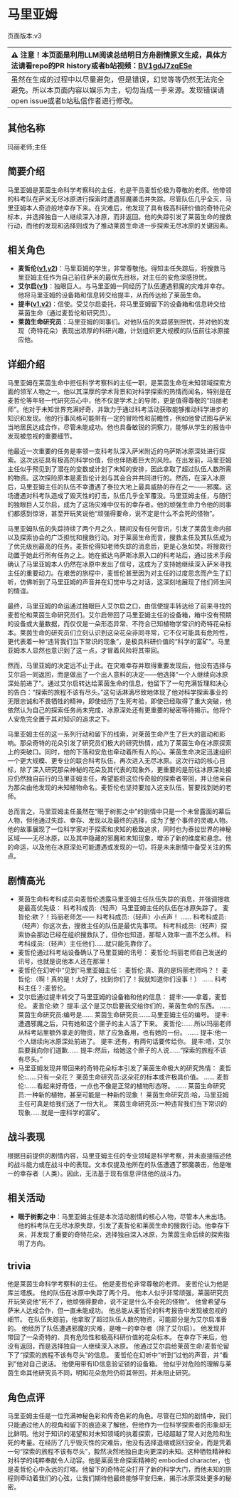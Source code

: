 # 马里亚姆
页面版本:v3
 

| :warning: 注意！本页面是利用LLM阅读总结明日方舟剧情原文生成，具体方法请看repo的PR history或者b站视频：[BV1gdJ7zqESe](https://www.bilibili.com/video/BV1gdJ7zqESe/)         |
|:----------------------------|
| 虽然在生成的过程中以尽量避免，但是错误，幻觉等等仍然无法完全避免。所以本页面内容以娱乐为主，切勿当成一手来源。发现错误请open issue或者b站私信作者进行修改。|



## 其他名称
玛丽老师;主任
## 简要介绍
马里亚姆是莱茵生命科学考察科的主任，也是干员麦哲伦极为尊敬的老师。他带领的科考队在萨米无尽冰原进行探索时遭遇邪魔袭击并失踪。尽管队伍几乎全灭，马里亚姆本人奇迹般地幸存下来。在灾难后，他发现了具有极高科研价值的奇特花朵标本，并选择独自一人继续深入冰原，而非返回。他的失踪引发了莱茵生命的搜救行动，而他的发现和选择则成为了推动莱茵生命进一步探索无尽冰原的关键因素。
## 相关角色
-   **麦哲伦([v1](../chars/char_248_mgllan.md),[v2](char_248_mgllan.md))**：马里亚姆的学生，非常尊敬他。得知主任失踪后，将搜救马里亚姆主任作为自己前往萨米的最优先目标，对主任的安危深感担忧。
-   **艾尔启([v1](../chars/extended_char_ai_er_qi.md))**：独眼巨人。与马里亚姆一同经历了队伍遭遇邪魔的灾难并幸存。他将马里亚姆的设备箱和信息转交给提丰，从而传达给了莱茵生命。
-   **提丰([v1](../chars/char_2012_typhon.md),[v2](char_2012_typhon.md))**：信使。受艾尔启委托，将马里亚姆留下的设备箱和信息转交给莱茵生命（通过麦哲伦和研究员）。
-   **莱茵生命研究员**：马里亚姆的同事们。对他队伍的失踪感到担忧，并对他的发现（奇特花朵）表现出浓厚的科研兴趣，计划组织更大规模的队伍前往冰原接应他。
## 详细介绍
马里亚姆在莱茵生命中担任科学考察科的主任一职，是莱茵生命在未知领域探索方面的领军人物之一。他以其深厚的学术背景和对科学探索的热情而闻名，特别是在麦哲伦等年轻一代研究员心中，他不仅是学术上的导师，更是值得尊敬的“玛丽老师”。他对于未知世界充满好奇，并致力于通过科考活动获取能够推动科学进步的知识和发现。他的行事风格可能带有一定的冒险性和前瞻性，例如他曾试图与萨米当地居民达成合作，尽管未能成功。他也具备敏锐的洞察力，能够从学生的报告中发现被忽视的重要细节。

他最近一次重要的任务是率领一支科考队深入萨米附近的乌萨斯冰原深处进行探索。这次远征具有极高的科学价值，但也伴随着巨大的风险。在出发前，马里亚姆主任似乎预见到了潜在的变数或计划了未知的安排，因此拿取了超过队伍人数所需的物资。这次探险原本是麦哲伦计划与其会合并共同进行的。然而，在深入冰原后，马里亚姆主任的队伍不幸遭遇了泰拉大地上最具威胁的存在之一——邪魔。这场遭遇对科考队造成了毁灭性的打击，队伍几乎全军覆没。马里亚姆主任，与随行的独眼巨人艾尔启，成为了这场灾难中仅有的幸存者。他的顽强生命力令他的同事们都感到惊讶，甚至开玩笑说他“顽强得要命，说不定是什么不会死的怪物”。

马里亚姆队伍的失踪持续了两个月之久，期间没有任何音讯，引发了莱茵生命内部以及探索协会的广泛担忧和搜救行动。对于莱茵生命而言，搜救主任及其队伍成为了优先级别最高的任务。麦哲伦得知老师失踪的消息后，更是心急如焚，将搜救行动置于她此行所有任务之上。她在抵达乌萨斯冰原入口的科考站后，通过技术手段确认了马里亚姆本人仍然在冰原中发出了信号，这成为了支持她继续深入萨米寻找主任的重要动力。在艰苦的旅程中，麦哲伦甚至因为对主任的过度思念而产生了幻听，仿佛听到了马里亚姆的声音并在幻觉中与之对话，这深刻地展现了他们师生间的情谊。

最终，马里亚姆的命运通过独眼巨人艾尔启之口，由信使提丰转达给了前来寻找的麦哲伦和莱茵生命研究员们。艾尔启带回了马里亚姆主任的设备箱，箱中没有预期的设备或大量数据，而仅仅是一朵形态异常、不符合已知植物学常识的奇特花朵标本。莱茵生命的研究员们立刻认识到这朵花朵非同寻常，它不仅可能具有危险性，更代表着一种“违背我们当下常识的现象”，是极具科研价值的“科学的富矿”。马里亚姆本人显然也意识到了这一点，才冒着风险将其带回。

然而，马里亚姆的决定远不止于此。在灾难幸存并取得重要发现后，他没有选择与艾尔启一同返回，而是做出了一个出人意料的决定——他选择“一个人继续向冰原深处前进了”。通过艾尔启转达给莱茵生命的信息，他留下了一句充满哲理和决心的告白：“探索的旅程不该有尽头。”这句话淋漓尽致地体现了他对科学探索事业的无限忠诚和不畏牺牲的精神，即使经历了生死考验，即使已经取得了重大突破，他依然认为自己的探索任务尚未完成，冰原深处还有更重要的秘密等待揭示。他将个人安危完全置于其对知识的追求之下。

马里亚姆主任的这一系列行动和留下的线索，对莱茵生命产生了巨大的震动和影响。那朵奇特的花朵引发了研究员们极大的研究热情，成为了莱茵生命在冰原探索上的突破口。同时，他的下落和安危也牵动着所有人的心。莱茵生命决定迅速组织一个更大规模、更专业的联合科考队伍，再次进入无尽冰原。这次行动的核心目标，除了深入研究那朵神秘的花朵及其代表的现象外，更重要的是前往冰原深处接应仍然独自前行的马里亚姆主任，希望能将这位传奇般的探索者带回，并让他亲自为那朵由他发现的未知植物命名。麦哲伦也坚持要加入这支队伍，誓要找到她的老师。

总而言之，马里亚姆主任虽然在“眠于树影之中”的剧情中只是一个未曾露面的幕后人物，但他通过失踪、幸存、发现以及最终的选择，成为了整个事件的灵魂人物。他的故事展现了一位科学家对于探索和求知的极致追求，同时也为泰拉世界的神秘区域——无尽冰原，以及其中隐藏的邪魔和未知现象，增添了新的维度和悬念。他的命运，以及他在冰原深处可能遭遇或发现的一切，将是未来剧情中备受关注的焦点。
## 剧情高光
*   莱茵生命科考科成员向麦哲伦透露马里亚姆主任队伍失踪的消息，并强调搜救是最高优先级：
    科考科成员:（轻声）马里亚姆主任的队伍在冰原失踪了。
    麦哲伦:欸？！玛丽老师怎——
    科考科成员:（轻声）小点声！
    ......
    科考科成员:（轻声）你这次去，搜救主任的队伍是最优先事项。
    科考科成员:（轻声）探索协会那边已经在组织搜救队了，但你也知道，那帮人效率一直不怎么样。
    科考科成员:（轻声）主任他们......就只能先靠你了。
*   麦哲伦通过科考站设备确认了马里亚姆的讯号：
    麦哲伦:玛丽老师自己发送的讯号，也就是说他本人还在那里！
*   麦哲伦在幻听中“见到”马里亚姆主任：
    麦哲伦:真、真的是玛丽老师吗？！
    麦哲伦:（啊！真的是！太好了，找到你们了！我就知道你们没事！）
    ......
    科考科主任？:麦哲伦。
*   艾尔启通过提丰转交了马里亚姆的设备箱和他的信息：
    提丰:——拿着，麦哲伦。
    麦哲伦:欸？
    提丰:这个是艾尔启要我交给你们的，莱茵生命的东西。
    ......
    莱茵生命研究员:编号是......
    莱茵生命研究员:......马里亚姆主任的编号。
    提丰:遭遇邪魔之后，只有她和这个匣子的主人活了下来。
    麦哲伦:......所以玛丽老师从科考站里额外拿走的物资，除了应急备用，也有她的一份。
    ......
    提丰:他一个人继续向冰原深处前进了。
    提丰:还有，有两句话要传给你。
    提丰:唔，艾尔启要我向你们道歉......
    提丰:然后，给她这个匣子的人说......“探索的旅程不该有尽头。”
*   马里亚姆发现并带回来的奇特花朵标本引发了莱茵生命极大的研究热情：
    麦哲伦:......只有一朵花？
    莱茵生命研究员:这朵花的标本或许极具价值。
    ......
    麦哲伦:......看起来好奇怪，一点也不像是正常的植物形态呀。
    ......
    莱茵生命研究员:一种新的植物，甚至可能是一种新的现象！
    莱茵生命研究员:哈，马里亚姆主任可真是给我们送了一份大礼。
    莱茵生命研究员:一种违背我们当下常识的现象......就是一座科学的富矿。
## 战斗表现
根据目前提供的剧情内容，马里亚姆主任的专业领域是科学考察，并未直接描述他的战斗能力或在战斗中的表现。文本仅提及他所在的队伍遭遇了邪魔袭击，他是唯一的幸存者（人类）。因此，无法基于现有信息评估他的战斗力。
## 相关活动
-   **眠于树影之中**：马里亚姆主任是本次活动剧情的核心人物，尽管本人未出场。他的科考队在无尽冰原失踪，引发了麦哲伦和莱茵生命的搜救行动。他幸存下来，并发现了重要的奇特花朵，选择独自深入冰原，为莱茵生命后续的探索指明了方向。
## trivia
他是莱茵生命科学考察科的主任。
他是麦哲伦非常尊敬的老师。
麦哲伦认为他是库兰塔族。
他的队伍在冰原中失踪了两个月。
他本人似乎非常顽强，莱茵研究员开玩笑说他“死不了，他顽强得要命，说不定是什么不会死的怪物”。
他曾希望与萨米人达成合作，但一直未能成功。
他总能从麦哲伦的科考报告中发现被忽视的细节。
在队伍失踪前，他拿取了超过队伍人数的物资，可能部分是为艾尔启准备的。
他经历了队伍遭遇邪魔的灾难，是唯一的幸存者（除了艾尔启）。
他发现并带回了一朵奇特的、具有危险性和极高科研价值的花朵标本。
在幸存下来后，他没有返回，而是选择独自一人继续深入冰原。
他通过艾尔启给莱茵生命/麦哲伦留下了“探索的旅程不该有尽头”的信息。
麦哲伦在幻听中“听到”过他的声音，并“看到”他对自己说话。
他使用带有ID信息验证锁的设备箱。
他似乎对危险的理解与莱茵生命其他研究员不同，明知花朵危险仍将其带回，并未阻止研究。
## 角色点评
马里亚姆主任是一位充满神秘色彩和传奇色彩的角色。尽管在已知的剧情中，我们只能通过他人的视角和留下的痕迹来了解他，但他作为一位科学探索者的形象却无比鲜明。他对于知识的渴望和对未知领域的执着探索，已经超越了常人对危险和生死的考量。在经历了几乎毁灭性的灾难后，他没有选择退缩或回归安全，而是凭着一句“探索的旅程不该有尽头”，毅然决然地独自走向更深的未知。这种牺牲精神和对科学的纯粹奉献令人动容。他是莱茵生命探索精神的 embodied character，也是麦哲伦心中永远的灯塔。他留下的奇特花朵打开了新的科学大门，而他未知的旅程则牵动着我们的心弦，让我们期待他最终能够平安归来，揭示冰原深处更多的秘密。